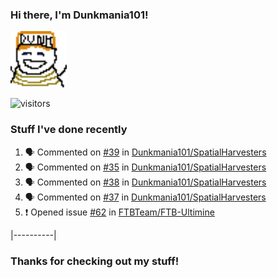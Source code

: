 ### Hi there, I'm Dunkmania101\!
![profile-pic](images/dunkie.png)

![visitors](https://visitor-badge-reloaded.herokuapp.com/badge?page_id=Dunkmania101.Dunkmania101&color=00cf00)

### Stuff I've done recently
<!--START_SECTION:activity-->
1. 🗣 Commented on [#39](https://github.com/Dunkmania101/SpatialHarvesters/issues/39) in [Dunkmania101/SpatialHarvesters](https://github.com/Dunkmania101/SpatialHarvesters)
2. 🗣 Commented on [#35](https://github.com/Dunkmania101/SpatialHarvesters/issues/35) in [Dunkmania101/SpatialHarvesters](https://github.com/Dunkmania101/SpatialHarvesters)
3. 🗣 Commented on [#38](https://github.com/Dunkmania101/SpatialHarvesters/issues/38) in [Dunkmania101/SpatialHarvesters](https://github.com/Dunkmania101/SpatialHarvesters)
4. 🗣 Commented on [#37](https://github.com/Dunkmania101/SpatialHarvesters/issues/37) in [Dunkmania101/SpatialHarvesters](https://github.com/Dunkmania101/SpatialHarvesters)
5. ❗️ Opened issue [#62](https://github.com/FTBTeam/FTB-Ultimine/issues/62) in [FTBTeam/FTB-Ultimine](https://github.com/FTBTeam/FTB-Ultimine)
<!--END_SECTION:activity-->
|----------|
### Thanks for checking out my stuff\!
